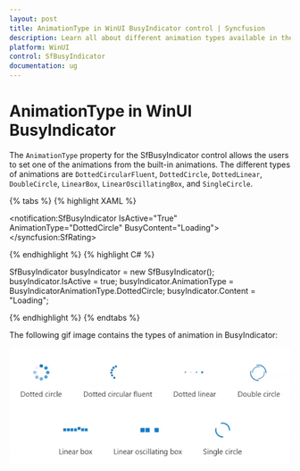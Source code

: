 ```yaml
---
layout: post
title: AnimationType in WinUI BusyIndicator control | Syncfusion
description: Learn all about different animation types available in the Syncfusion WinUI BusyIndicator control here.
platform: WinUI
control: SfBusyIndicator
documentation: ug
---
```


# AnimationType in WinUI BusyIndicator

The `AnimationType` property for the SfBusyIndicator control allows the users to set one of the animations from the built-in animations. The different types of animations are `DottedCircularFluent`, `DottedCircle`, `DottedLinear`, `DoubleCircle`, `LinearBox`, `LinearOscillatingBox`, and `SingleCircle`.

{% tabs %}
{% highlight XAML %}

<notification:SfBusyIndicator IsActive="True"
    AnimationType="DottedCircle"
    BusyContent="Loading">
</syncfusion:SfRating>

{% endhighlight %}
{% highlight C# %}

SfBusyIndicator busyIndicator = new SfBusyIndicator();
busyIndicator.IsActive = true;
busyIndicator.AnimationType = BusyIndicatorAnimationType.DottedCircle;
busyIndicator.Content = "Loading";

{% endhighlight %}
{% endtabs %}

The following gif image contains the types of animation in BusyIndicator:

![WinUI BusyIndicator control with AnimationTypes](BusyIndicator_videos/winui_busyindicator_animationtypes.gif)

